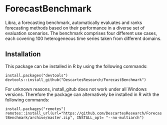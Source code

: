 # ForecastBenchmark

Libra, a forecasting benchmark, automatically evaluates and ranks forecasting methods based on their performance in a diverse set of evaluation scenarios. The benchmark comprises four different use cases, each covering 100 heterogeneous time series taken from different domains. 


## Installation
This package can be installed in R by using the following commands:

`install.packages("devtools")` <br />
`devtools::install_github("DescartesResearch/ForecastBenchmark")` <br />

For unknown reasons, install_gitub does not work under all Windows versions. Therefore the package can alternatively be installed in R with the following commands:

`install.packages("remotes")` <br />
`remotes::install_url(url="https://github.com/DescartesResearch/ForecastBenchmark/archive/master.zip", INSTALL_opt= "--no-multiarch")`

